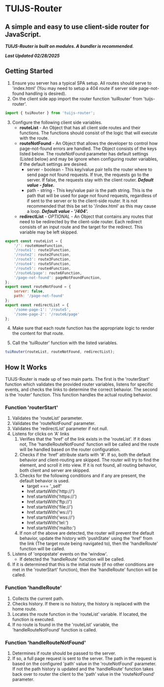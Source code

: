 # TUIJS-Router
## A simple and easy to use client-side router for JavaScript.
***TUIJS-Router is built on modules. A bundler is recommended.***

***Last Updated 02/28/2025***


## Getting Started
1. Ensure you server has a typical SPA setup. All routes should serve to 'index.html' (You may need to setup a 404 route if server side page-not-found handling is desired).
2. On the client side app import the router function 'tuiRouter' from 'tuijs-router'.

```js
import { tuiRouter } from 'tuijs-router';
```

3. Configure the following client side variables.
    - **routeList** - An Object that has all client side routes and their functions. The functions should consist of the logic that will execute with the route.
    - **routeNotFound** - An Object that allows the developer to control how page-not-found errors are handled. The Object consists of the keys listed below. The routeNotFound parameter has default settings (Listed below) and may be ignore when configuring router variables, if the default settings are desired.
        - server - boolean - This key/value pair tells the router where to send page not found requests. If true, the requests go to the server. If false, the requests stay with the client router. ***Default value - false.***
        - path - string - This key/value pair is the path string. This is the path that will be used for page not found requests, regardless of if sent to the server or to the client-side router. It is not recommended that this be set to '/index.html' as this may cause a loop. ***Default value - '/404'.***
    - **redirectList** - *OPTIONAL* - An Object that contains any routes that need to be redirected by the client-side router. Each redirect consists of an input route and the target for the redirect. This variable may be left skipped.
```js
export const routeList = {
    '/': routeHomeFunction,
    '/route1': route1Function,
    '/route2': route2Function,
    '/route3': route3Function,
    '/route4': route5Function,
    '/route5': route4Function,
    '/route6/page': route6Function,
    '/page-not-found': pageNotFoundFunction,
};
export const routeNotFound = {
    server: false,
    path: '/page-not-found'
};
export const redirectList = {
    '/some-page-1': '/route5',
    '/some-page-2': '/route6/page'
};
```

4. Make sure that each route function has the appropriate logic to render the content for that route.

5. Call the 'tuiRouter' function with the listed variables.

```js
tuiRouter(routeList, routeNotFound, redirectList);
```

## How It Works
TUIJS-Router is made up of two main parts. The first is the 'routerStart' function which validates the provided router variables, listens for specific events, and checks the links to determine the correct behavior. The second is the 'router' function. This function handles the actual routing behavior.
### Function 'routerStart'
1. Validates the 'routeList' parameter.
2. Validates the 'routeNotFound' parameter.
3. Validates the 'redirectList' parameter if not null.
4. Listens for clicks on 'A' links
    1. Verifies that the 'href' of the link exists in the 'routeList'. If it does not, The 'handleRouteNotFound' function will be called and the route will be handled based on the router configuration.
    2. Checks if the 'href' attribute starts with '#'. If so, both the default behavior and client-routing are skipped. The router will try to find the element, and scroll it into view. If it is not found, all routing behavior, both client and server are skipped.
    3. Checks for the following conditions and if any are present, the default behavior is used.
        - target === '_self'
        - href.startsWith('http://')
        - href.startsWith('https://')
        - href.startsWith('ftp://')
        - href.startsWith('file://')
        - href.startsWith('ws://')
        - href.startsWith('wss://')
        - href.startsWith('tel:')
        - href.startsWith('mailto:')
    4. If non of the above are detected, the router will prevent the default behavior, update the history with 'pushState' using the 'href' from the link (The target route being navigated to), then the 'handleRoute' function will be called.
5. Listens of 'onpopstate' events on the 'window'.
    - If detected the 'handleRoute' function will be called.
6. If it is determined that this is the initial route (if no other conditions are met in the 'routerStart' function), then the 'handleRoute' function will be called.
### Function 'handleRoute'
1. Collects the current path.
2. Checks history. If there is no history, the history is replaced with the home route.
3. Locates the route function in the 'routeList' variable. If located, the function is executed.
4. If no route is found in the the 'routeList' variable, the 'handleRouteNotFound' function is called.
### Function 'handleRouteNotFound'
1. Determines if route should be passed to the server.
2. If so, a full page request is sent to the server. The path in the request is based on the configured 'path' value in the 'routeNotFound' parameter. If not the path history is updated and the 'handleRoute' function takes back over to router the client to the 'path' value in the 'routeNotFound' parameter.

